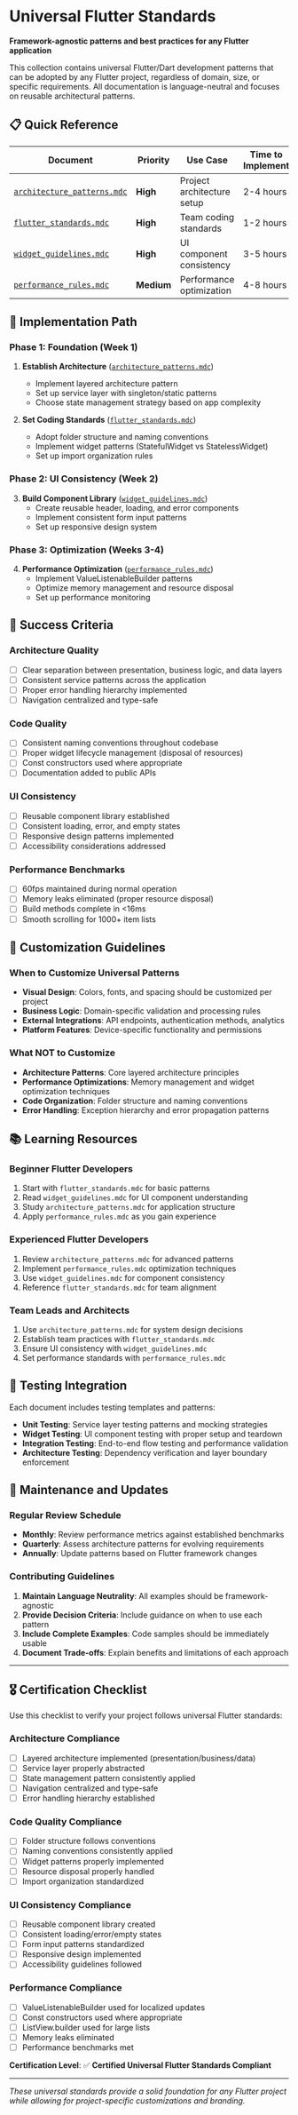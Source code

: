 # Universal Flutter Standards

**Framework-agnostic patterns and best practices for any Flutter application**

This collection contains universal Flutter/Dart development patterns that can be adopted by any Flutter project, regardless of domain, size, or specific requirements. All documentation is language-neutral and focuses on reusable architectural patterns.

## 📋 Quick Reference

| Document                                                 | Priority   | Use Case                   | Time to Implement |
| -------------------------------------------------------- | ---------- | -------------------------- | ----------------- |
| [`architecture_patterns.mdc`](architecture_patterns.mdc) | **High**   | Project architecture setup | 2-4 hours         |
| [`flutter_standards.mdc`](flutter_standards.mdc)         | **High**   | Team coding standards      | 1-2 hours         |
| [`widget_guidelines.mdc`](widget_guidelines.mdc)         | **High**   | UI component consistency   | 3-5 hours         |
| [`performance_rules.mdc`](performance_rules.mdc)         | **Medium** | Performance optimization   | 4-8 hours         |

## 🚀 Implementation Path

### Phase 1: Foundation (Week 1)

1. **Establish Architecture** ([`architecture_patterns.mdc`](architecture_patterns.mdc))

   - Implement layered architecture pattern
   - Set up service layer with singleton/static patterns
   - Choose state management strategy based on app complexity

2. **Set Coding Standards** ([`flutter_standards.mdc`](flutter_standards.mdc))
   - Adopt folder structure and naming conventions
   - Implement widget patterns (StatefulWidget vs StatelessWidget)
   - Set up import organization rules

### Phase 2: UI Consistency (Week 2)

3. **Build Component Library** ([`widget_guidelines.mdc`](widget_guidelines.mdc))
   - Create reusable header, loading, and error components
   - Implement consistent form input patterns
   - Set up responsive design system

### Phase 3: Optimization (Weeks 3-4)

4. **Performance Optimization** ([`performance_rules.mdc`](performance_rules.mdc))
   - Implement ValueListenableBuilder patterns
   - Optimize memory management and resource disposal
   - Set up performance monitoring

## 🎯 Success Criteria

### Architecture Quality

- [ ] Clear separation between presentation, business logic, and data layers
- [ ] Consistent service patterns across the application
- [ ] Proper error handling hierarchy implemented
- [ ] Navigation centralized and type-safe

### Code Quality

- [ ] Consistent naming conventions throughout codebase
- [ ] Proper widget lifecycle management (disposal of resources)
- [ ] Const constructors used where appropriate
- [ ] Documentation added to public APIs

### UI Consistency

- [ ] Reusable component library established
- [ ] Consistent loading, error, and empty states
- [ ] Responsive design patterns implemented
- [ ] Accessibility considerations addressed

### Performance Benchmarks

- [ ] 60fps maintained during normal operation
- [ ] Memory leaks eliminated (proper resource disposal)
- [ ] Build methods complete in <16ms
- [ ] Smooth scrolling for 1000+ item lists

## 🔧 Customization Guidelines

### When to Customize Universal Patterns

- **Visual Design**: Colors, fonts, and spacing should be customized per project
- **Business Logic**: Domain-specific validation and processing rules
- **External Integrations**: API endpoints, authentication methods, analytics
- **Platform Features**: Device-specific functionality and permissions

### What NOT to Customize

- **Architecture Patterns**: Core layered architecture principles
- **Performance Optimizations**: Memory management and widget optimization techniques
- **Code Organization**: Folder structure and naming conventions
- **Error Handling**: Exception hierarchy and error propagation patterns

## 📚 Learning Resources

### Beginner Flutter Developers

1. Start with `flutter_standards.mdc` for basic patterns
2. Read `widget_guidelines.mdc` for UI component understanding
3. Study `architecture_patterns.mdc` for application structure
4. Apply `performance_rules.mdc` as you gain experience

### Experienced Flutter Developers

1. Review `architecture_patterns.mdc` for advanced patterns
2. Implement `performance_rules.mdc` optimization techniques
3. Use `widget_guidelines.mdc` for component consistency
4. Reference `flutter_standards.mdc` for team alignment

### Team Leads and Architects

1. Use `architecture_patterns.mdc` for system design decisions
2. Establish team practices with `flutter_standards.mdc`
3. Ensure UI consistency with `widget_guidelines.mdc`
4. Set performance standards with `performance_rules.mdc`

## 🧪 Testing Integration

Each document includes testing templates and patterns:

- **Unit Testing**: Service layer testing patterns and mocking strategies
- **Widget Testing**: UI component testing with proper setup and teardown
- **Integration Testing**: End-to-end flow testing and performance validation
- **Architecture Testing**: Dependency verification and layer boundary enforcement

## 🔄 Maintenance and Updates

### Regular Review Schedule

- **Monthly**: Review performance metrics against established benchmarks
- **Quarterly**: Assess architecture patterns for evolving requirements
- **Annually**: Update patterns based on Flutter framework changes

### Contributing Guidelines

1. **Maintain Language Neutrality**: All examples should be framework-agnostic
2. **Provide Decision Criteria**: Include guidance on when to use each pattern
3. **Include Complete Examples**: Code samples should be immediately usable
4. **Document Trade-offs**: Explain benefits and limitations of each approach

---

## 🎖️ Certification Checklist

Use this checklist to verify your project follows universal Flutter standards:

### Architecture Compliance

- [ ] Layered architecture implemented (presentation/business/data)
- [ ] Service layer properly abstracted
- [ ] State management pattern consistently applied
- [ ] Navigation centralized and type-safe
- [ ] Error handling hierarchy established

### Code Quality Compliance

- [ ] Folder structure follows conventions
- [ ] Naming conventions consistently applied
- [ ] Widget patterns properly implemented
- [ ] Resource disposal properly handled
- [ ] Import organization standardized

### UI Consistency Compliance

- [ ] Reusable component library created
- [ ] Consistent loading/error/empty states
- [ ] Form input patterns standardized
- [ ] Responsive design implemented
- [ ] Accessibility guidelines followed

### Performance Compliance

- [ ] ValueListenableBuilder used for localized updates
- [ ] Const constructors used where appropriate
- [ ] ListView.builder used for large lists
- [ ] Memory leaks eliminated
- [ ] Performance benchmarks met

**Certification Level**: ✅ **Certified Universal Flutter Standards Compliant**

---

_These universal standards provide a solid foundation for any Flutter project while allowing for project-specific customizations and branding._
